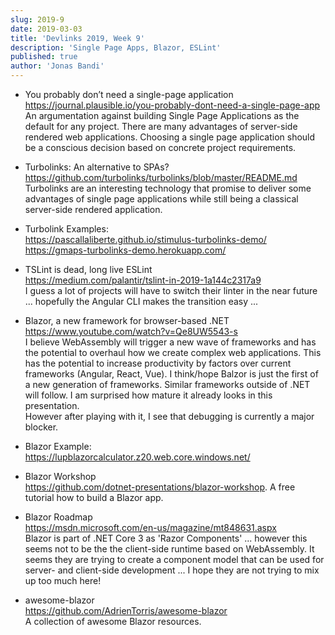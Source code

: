 ```yaml
---
slug: 2019-9
date: 2019-03-03
title: 'Devlinks 2019, Week 9'
description: 'Single Page Apps, Blazor, ESLint'
published: true
author: 'Jonas Bandi'
---
```


- You probably don’t need a single-page application  
  https://journal.plausible.io/you-probably-dont-need-a-single-page-app  
  An argumentation against building Single Page Applications as the default for
  any project. There are many advantages of server-side rendered web
  applications. Choosing a single page application should be a conscious
  decision based on concrete project requirements.

- Turbolinks: An alternative to SPAs?  
  https://github.com/turbolinks/turbolinks/blob/master/README.md  
  Turbolinks are an interesting technology that promise to deliver some
  advantages of single page applications while still being a classical
  server-side rendered application.

- Turbolink Examples:  
  https://pascallaliberte.github.io/stimulus-turbolinks-demo/  
  https://gmaps-turbolinks-demo.herokuapp.com/

- TSLint is dead, long live ESLint  
  https://medium.com/palantir/tslint-in-2019-1a144c2317a9  
  I guess a lot of projects will have to switch their linter in the near future
  ... hopefully the Angular CLI makes the transition easy ...

- Blazor, a new framework for browser-based .NET  
  https://www.youtube.com/watch?v=Qe8UW5543-s  
  I believe WebAssembly will trigger a new wave of frameworks and has the
  potential to overhaul how we create complex web applications. This has the
  potential to increase productivity by factors over current frameworks
  (Angular, React, Vue). I think/hope Balzor is just the first of a new
  generation of frameworks. Similar frameworks outside of .NET will follow. I am
  surprised how mature it already looks in this presentation.  
  However after playing with it, I see that debugging is currently a major
  blocker.

- Blazor Example:  
  https://lupblazorcalculator.z20.web.core.windows.net/

- Blazor Workshop  
  https://github.com/dotnet-presentations/blazor-workshop. A free tutorial how
  to build a Blazor app.

- Blazor Roadmap  
  https://msdn.microsoft.com/en-us/magazine/mt848631.aspx  
  Blazor is part of .NET Core 3 as 'Razor Components' ... however this seems not
  to be the the client-side runtime based on WebAssembly. It seems they are
  trying to create a component model that can be used for server- and
  client-side development ... I hope they are not trying to mix up too much
  here!

- awesome-blazor  
  https://github.com/AdrienTorris/awesome-blazor  
  A collection of awesome Blazor resources.
